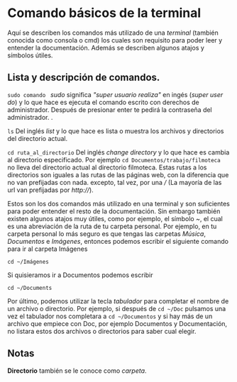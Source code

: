 Comando básicos de la terminal
==============================

Aquí se describen los comandos más utilizado de una *terminal* (también conocida como consola o cmd) los cuales son requisito para poder leer y entender la documentación. Además se describen algunos atajos y símbolos útiles.

Lista y descripción de comandos.
--------------------------------

```sudo comando ``` *sudo* significa *"super usuario realiza"* en ingés (*super user do*) y lo que hace es ejecuta el comando escrito con derechos de administrador. Después de presionar enter te pedirá la contraseña del administrador. .  

``` ls ```     Del inglés *list* y lo que hace es lista o muestra los archivos y directorios del directorio actual.

```cd ruta_al_directorio``` Del inglés *change directory* y lo que hace es cambia al directorio especificado. Por ejemplo ```cd Documentos/trabajo/filmoteca ``` no lleva del directorio actual al directorio filmoteca. Estas rutas a los directorios son iguales a las rutas de las páginas web, con la diferencia que no van prefijadas con nada. excepto, tal vez, por una */* (La mayoría de las url van prefijadas por *http://*).

Estos son los dos comandos más utilizado en una terminal y son suficientes para poder entender el resto de la documentación. Sin embargo también existen algunos atajos muy útiles, como por ejemplo, el símbolo *~*, el cual es una abreviación de la ruta de tu carpeta personal. Por ejemplo, en tu carpeta personal lo más seguro es que tengas las carpetas *Música*, *Documentos* e *Imágenes*, entonces podemos escribir el siguiente comando para ir al carpeta Imágenes

```
cd ~/Imágenes
```

Si quisieramos ir a Documentos podemos escribir

```
cd ~/Documents
```
Por último, podemos utilizar la tecla *tabulador* para completar el nombre de un archivo o directorio. Por ejemplo, si después de ```cd ~/Doc``` pulsamos una vez el tabulador nos completara a ``` cd ~/Documentos ``` y si hay más de un archivo que empiece con Doc, por ejemplo Documentos y Documentación, no listara estos dos archivos o directorios para saber cual elegir.


Notas
---------

**Directorio** también se le conoce como *carpeta*.

<link rel="stylesheet" href="http://maxcdn.bootstrapcdn.com/bootstrap/3.2.0/css/bootstrap.min.css"/>